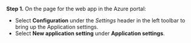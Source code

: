 **Step 1.** On the page for the web app in the Azure portal:

* Select **Configuration** under the *Settings* header in the left toolbar to bring up the Application settings.
* Select **New application setting** under **Application settings**.